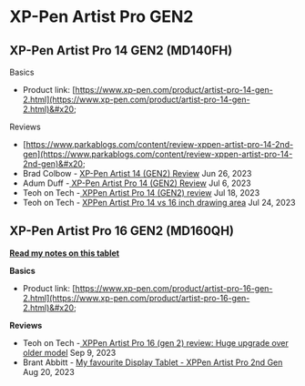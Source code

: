 # XP-Pen Artist Pro GEN2

## XP-Pen Artist Pro 14 GEN2 (MD140FH)

Basics

* Product link: [https://www.xp-pen.com/product/artist-pro-14-gen-2.html](https://www.xp-pen.com/product/artist-pro-14-gen-2.html)&#x20;

Reviews

* [https://www.parkablogs.com/content/review-xppen-artist-pro-14-2nd-gen](https://www.parkablogs.com/content/review-xppen-artist-pro-14-2nd-gen)&#x20;
* Brad Colbow -  [XP-Pen Artist 14 (GEN2) Review](https://youtu.be/Pf-UyPBf\_9o) Jun 26, 2023
* Adum Duff -[ XP-Pen Artist Pro 14 (GEN2) Review](https://youtu.be/7Z5tfceAUPI) Jul 6, 2023
* Teoh on Tech -[ XPPen Artist Pro 14 (GEN2) review](https://youtu.be/47oEeFl4SiA) Jul 18, 2023
* Teoh on Tech - [XPPen Artist Pro 14 vs 16 inch drawing area](https://youtu.be/xM\_I3XDhKDY) Jul 24, 2023

## XP-Pen Artist Pro 16 GEN2 (MD160QH)

[**Read my notes on this tablet**](7p-notes-xp-pen-artist-pro-16-2nd-gen-md160qh.md)  &#x20;

**Basics**

* Product link: [https://www.xp-pen.com/product/artist-pro-16-gen-2.html](https://www.xp-pen.com/product/artist-pro-16-gen-2.html)&#x20;

**Reviews**

* Teoh on Tech -[ XPPen Artist Pro 16 (gen 2) review: Huge upgrade over older model](https://youtu.be/sc4tebm4TTw?si=Y18\_c25g6BUvzwk3) Sep 9, 2023
* Brant Abbitt - [My favourite Display Tablet - XPPen Artist Pro 2nd Gen](https://youtu.be/d3Th\_HD0tbE?si=5tIvFmxSM2nvS1jh) Aug 20, 2023
